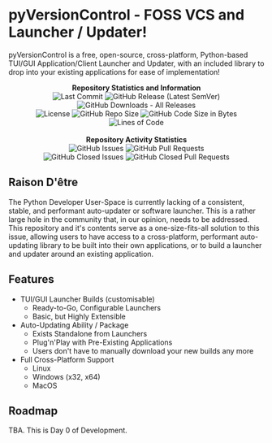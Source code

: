 # pyVersionControl - FOSS VCS and Launcher / Updater!
pyVersionControl is a free, open-source, cross-platform, Python-based TUI/GUI Application/Client Launcher and Updater, with an included library to drop into your existing applications for ease of implementation!

<div align="center">
<b>Repository Statistics and Information</b>
<br>
<img alt="Last Commit" src="https://img.shields.io/github/last-commit/RHQOnline/pyVersionControl">
<img alt="GitHub Release (Latest SemVer)" src="https://img.shields.io/github/v/release/RHQOnline/pyVersionControl?color=maroon&label=latest%20release">
<img alt="GitHub Downloads - All Releases" src="https://img.shields.io/github/downloads/RHQOnline/pyVersionControl/total">
<br>
<img alt="License" src="https://img.shields.io/github/license/RHQOnline/pyVersionControl">
<img alt="GitHub Repo Size" src="https://img.shields.io/github/repo-size/RHQOnline/pyVersionControl">
<img alt="GitHub Code Size in Bytes" src="https://img.shields.io/github/languages/code-size/RHQOnline/pyVersionControl">
<img alt="Lines of Code" src="https://img.shields.io/tokei/lines/github/RHQOnline/pyVersionControl">
<br><br>
<b>Repository Activity Statistics</b>
<br>
<img alt="GitHub Issues" src="https://img.shields.io/github/issues-raw/RHQOnline/pyVersionControl">
<img alt="GitHub Pull Requests" src="https://img.shields.io/github/issues-pr-raw/RHQOnline/pyVersionControl">
<br>
<img alt="GitHub Closed Issues" src="https://img.shields.io/github/issues-closed-raw/RHQOnline/pyVersionControl">
<img alt="GitHub Closed Pull Requests" src="https://img.shields.io/github/issues-pr-closed-raw/RHQOnline/pyVersionControl">
</div>

## Raison D'être
The Python Developer User-Space is currently lacking of a consistent, stable, and performant auto-updater or software launcher. This is a rather large hole in the community that, in our opinion, needs to be addressed. This repository and it's contents serve as a one-size-fits-all solution to this issue, allowing users to have access to a cross-platform, performant auto-updating library to be built into their own applications, or to build a launcher and updater around an existing application.

## Features
 - TUI/GUI Launcher Builds (customisable)
   - Ready-to-Go, Configurable Launchers
   - Basic, but Highly Extensible
 - Auto-Updating Ability / Package
   - Exists Standalone from Launchers
   - Plug'n'Play with Pre-Existing Applications
   - Users don't have to manually download your new builds any more
 - Full Cross-Platform Support
   - Linux
   - Windows (x32, x64)
   - MacOS

## Roadmap
TBA. This is Day 0 of Development.
